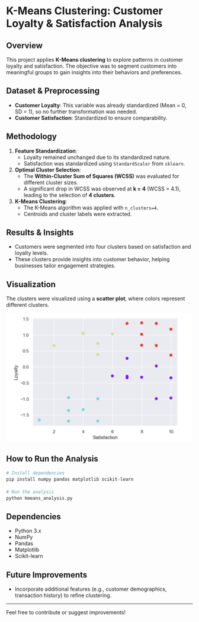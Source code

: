 # K-Means Clustering: Customer Loyalty & Satisfaction Analysis

## Overview
This project applies **K-Means clustering** to explore patterns in customer loyalty and satisfaction. The objective was to segment customers into meaningful groups to gain insights into their behaviors and preferences.

## Dataset & Preprocessing
- **Customer Loyalty**: This variable was already standardized (Mean = 0, SD = 1), so no further transformation was needed.
- **Customer Satisfaction**: Standardized to ensure comparability.

## Methodology
1. **Feature Standardization**:
   - Loyalty remained unchanged due to its standardized nature.
   - Satisfaction was standardized using `StandardScaler` from `sklearn`.
2. **Optimal Cluster Selection**:
   - The **Within-Cluster Sum of Squares (WCSS)** was evaluated for different cluster sizes.
   - A significant drop in WCSS was observed at **k = 4** (WCSS = 4.1), leading to the selection of **4 clusters**.
3. **K-Means Clustering**:
   - The K-Means algorithm was applied with `n_clusters=4`.
   - Centroids and cluster labels were extracted.

## Results & Insights
- Customers were segmented into four clusters based on satisfaction and loyalty levels.
- These clusters provide insights into customer behavior, helping businesses tailor engagement strategies.

## Visualization
The clusters were visualized using a **scatter plot**, where colors represent different clusters.

![](CustomerLoyaltyandSatisfactionClusters.png)

## How to Run the Analysis
```python
# Install dependencies
pip install numpy pandas matplotlib scikit-learn

# Run the analysis
python kmeans_analysis.py
```

## Dependencies
- Python 3.x
- NumPy
- Pandas
- Matplotlib
- Scikit-learn

## Future Improvements
- Incorporate additional features (e.g., customer demographics, transaction history) to refine clustering.


---
Feel free to contribute or suggest improvements!
